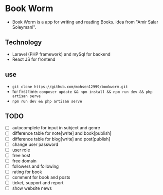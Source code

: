 # Book Worm

-   Book Worm is a app for writing and reading Books. idea from "Amir Salar Soleymani".

## Technology

-   Laravel (PHP framework) and mySql for backend
-   React JS for frontend

## use

-   `git clone https://github.com/mohsen12999/bookworm.git`
-   for first time: `composer update && npm install && npm run dev && php artisan serve`
-   `npm run dev && php artisan serve`

## TODO

-   [ ] autocomplete for input in subject and genre
-   [ ] difference table for note[write] and book[publish]
-   [ ] difference table for blog[write] and post[publish]
-   [ ] change user password
-   [ ] user role
-   [ ] free host
-   [ ] free domain
-   [ ] followers and following
-   [ ] rating for book
-   [ ] comment for book and posts
-   [ ] ticket, support and report
-   [ ] show website news
